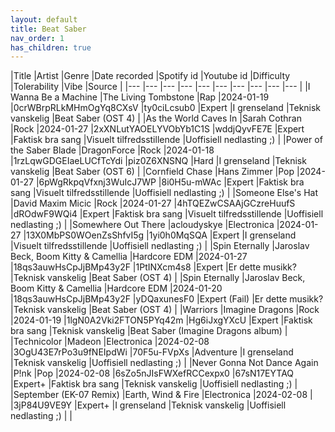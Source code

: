 ```yaml
---
layout: default
title: Beat Saber
nav_order: 1
has_children: true
---
```


|Title |Artist |Genre |Date recorded |Spotify id |Youtube id |Difficulty |Tolerability |Vibe |Source |
    |--- |--- |--- |--- |--- |--- |--- |--- |--- |--- |
    |I Wanna Be a Machine |The Living Tombstone |Rap |2024-01-19 |0crWBrpRLkMHmOgYq8CXsV |ty0ciLcsub0 |Expert |I grenseland |Teknisk vanskelig |Beat Saber (OST 4) |
    |As the World Caves In |Sarah Cothran |Rock |2024-01-27 |2xXNLutYAOELYVObYb1C1S |wddjQyvFE7E |Expert |Faktisk bra sang |Visuelt tilfredsstillende |Uoffisiell nedlasting ;) |
    |Power of the Saber Blade |DragonForce |Rock |2024-01-18 |1rzLqwGDGEIaeLUCfTcYdi |piz0Z6XNSNQ |Hard |I grenseland |Teknisk vanskelig |Beat Saber (OST 6) |
    |Cornfield Chase |Hans Zimmer |Pop |2024-01-27 |6pWgRkpqVfxnj3WuIcJ7WP |8i0H5u-mWAc |Expert |Faktisk bra sang |Visuelt tilfredsstillende |Uoffisiell nedlasting ;) |
    |Someone Else's Hat |David Maxim Micic |Rock |2024-01-27 |4hTQEZwCSAAjGCzreHuufS |dROdwF9WQi4 |Expert |Faktisk bra sang |Visuelt tilfredsstillende |Uoffisiell nedlasting ;) |
    |Somewhere Out There |acloudyskye |Electronica |2024-01-27 |13X0MbPS0WOenZsShfvI5g |1yi0h0MqSQA |Expert |I grenseland |Visuelt tilfredsstillende |Uoffisiell nedlasting ;) |
    |Spin Eternally |Jaroslav Beck, Boom Kitty & Camellia |Hardcore EDM |2024-01-27 |18qs3auwHsCpJjBMp43y2F |1PtINXcm4s8 |Expert |Er dette musikk? |Teknisk vanskelig |Beat Saber (OST 4) |
    |Spin Eternally |Jaroslav Beck, Boom Kitty & Camellia |Hardcore EDM |2024-01-20 |18qs3auwHsCpJjBMp43y2F |yDQaxunesF0 |Expert (Fail) |Er dette musikk? |Teknisk vanskelig |Beat Saber (OST 4) |
    |Warriors |Imagine Dragons |Rock |2024-01-19 |1lgN0A2Vki2FTON5PYq42m |Hg6iJxgYXcU |Expert |Faktisk bra sang |Teknisk vanskelig |Beat Saber (Imagine Dragons album) |
    |Technicolor |Madeon |Electronica |2024-02-08 |3OgU43E7rPo3u9fNEIpdWi |70F5u-FVpXs |Adventure |I grenseland |Teknisk vanskelig |Uoffisiell nedlasting ;) |
    |Never Gonna Not Dance Again |P!nk |Pop |2024-02-08 |6sZo5nJIsFWXefRCCexpx0 |67sN17EYTAQ |Expert+ |Faktisk bra sang |Teknisk vanskelig |Uoffisiell nedlasting ;) |
    |September (EK-07 Remix) |Earth, Wind & Fire |Electronica |2024-02-08 | |3jP84U9VE9Y |Expert+ |I grenseland |Teknisk vanskelig |Uoffisiell nedlasting ;) |
    |